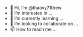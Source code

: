 - 👋 Hi, I’m @thaovy710rew
- 👀 I’m interested in ...
- 🌱 I’m currently learning ...
- 💞️ I’m looking to collaborate on ...
- 📫 How to reach me ...

<!---
thaovy710rew/thaovy710rew is a ✨ special ✨ repository because its `README.md` (this file) appears on your GitHub profile.
You can click the Preview link to take a look at your changes.
--->
